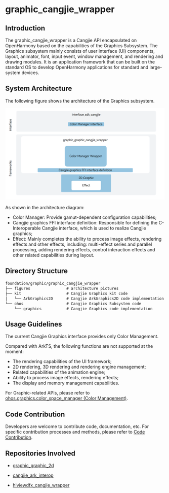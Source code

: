 # graphic_cangjie_wrapper

## Introduction

The graphic_cangjie_wrapper is a Cangjie API encapsulated on OpenHarmony based on the capabilities of the Graphics Subsystem. The Graphics subsystem mainly consists of user interface (UI) components, layout, animator, font, input event, window management, and rendering and drawing modules. It is an application framework that can be built on the standard OS to develop OpenHarmony applications for standard and large-system devices.

## System Architecture

The following figure shows the architecture of the Graphics subsystem.

![Graphics subsystem architecture](figures/graphic_cangjie_wrapper_architecture_en.png)

As shown in the architecture diagram:

- Color Manager: Provide gamut-dependent configuration capabilities;
- Cangjie graphics FFI interface definition: Responsible for defining the C-Interoperable Cangjie interface, which is used to realize Cangjie graphics;
- Effect: Mainly completes the ability to process image effects, rendering effects and other effects, including: multi-effect series and parallel processing, adding rendering effects, control interaction effects and other related capabilities during layout.

## Directory Structure

```
foundation/graphic/graphic_cangjie_wrapper
├── figures                # architecture pictures
├── kit                    # Cangjie Graphics kit code
│   └── ArkGraphics2D      # Cangjie ArkGraphics2D code implementation
└── ohos                   # Cangjie Graphics Subsystem code
    └── graphics           # Cangjie Graphics code implementation
```

## Usage Guidelines

The current Cangjie Graphics interface provides only Color Management.

Compared with ArkTS, the following functions are not supported at the moment:

- The rendering capabilities of the UI framework;
- 2D rendering, 3D rendering and rendering engine management;
- Related capabilities of the animation engine;
- Ability to process image effects, rendering effects;
- The display and memory management capabilities.

For Graphic-related APIs, please refer to [ohos.graphics.color_space_manager (Color Management)](https://gitcode.com/openharmony-sig/arkcompiler_cangjie_ark_interop/blob/master/doc/API_Reference/source_en/apis/ArkGraphics2D/cj-apis-color_manager.md).

## Code Contribution

Developers are welcome to contribute code, documentation, etc. For specific contribution processes and methods, please refer to [Code Contribution](https://gitcode.com/openharmony/docs/blob/master/en/contribute/code-contribution.md).

## Repositories Involved

- [graphic_graphic_2d](https://gitee.com/openharmony/graphic_graphic_2d/blob/master/README.md)

- [cangjie_ark_interop](https://gitcode.com/openharmony-sig/arkcompiler_cangjie_ark_interop/blob/master/README.md)

- [hiviewdfx_cangjie_wrapper](https://gitcode.com/openharmony-sig/hiviewdfx_hiviewdfx_cangjie_wrapper/blob/master/README.md)
